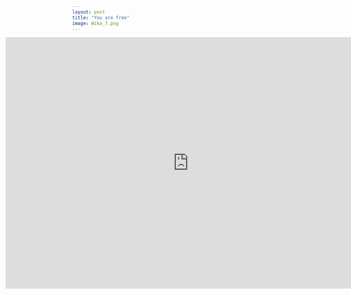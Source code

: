 ```yaml
---
layout: post
title: "You are free"
image: Wika_7.png
---
```


<iframe class="featured-image" frameborder="0" src="https://itch.io/embed-upload/7394015?color=333333" allowfullscreen="" width="960" height="660" style=" margin-left: -175px !important; ">Play You Are Free on itch.io</iframe>

